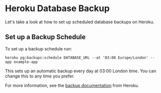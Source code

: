 # Heroku Database Backup

Let's take a look at how to set up scheduled database backups on Heroku.

## Set up a Backup Schedule

To set up a backup schedule run:

```
heroku pg:backups:schedule DATABASE_URL --at '03:00 Europe/London' --app example-app
```

This sets up an automatic backup every day at 03:00 London time. You can change this to any time you prefer.

For more information, see the [backup documentation](https://devcenter.heroku.com/articles/heroku-postgres-backups#scheduled-backups) from Heroku.
